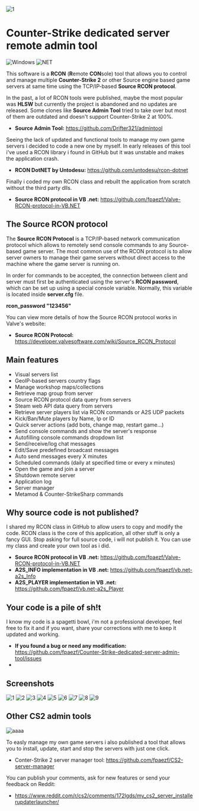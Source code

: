 ![1](https://github.com/user-attachments/assets/4891f8e9-f216-4300-a951-15bf40895bad)

# Counter-Strike dedicated server remote admin tool
<img alt="Windows" src="https://img.shields.io/badge/-Windows-0078D6?style=flat&logo=windows&logoColor=white"/> <img alt="NET" src="https://img.shields.io/badge/-Visual%20Basic-blue?style=flat&logo=.net&logoColor=white"/>

This software is a **RCON** (**R**emote **CON**sole) tool that allows you to control and manage multiple **Counter-Strike 2** or other Source engine based game servers at same time using the TCP/IP-based **Source RCON protocol**.

In the past, a lot of RCON tools were published, maybe the most popular was **HLSW** but currently the project is abandoned and no updates are released. Some clones like **Source Admin Tool** tried to take over but most of them are outdated and doesn't support Counter-Strike 2 at 100%. 

- **Source Admin Tool:** https://github.com/Drifter321/admintool

Seeing the lack of updated and functional tools to manage my own game servers i decided to code a new one by myself. In early releases of this tool i've used a RCON library i found in GitHub but it was unstable and makes the application crash.

- **RCON DotNET by Untodesu:** https://github.com/untodesu/rcon-dotnet

Finally i coded my own RCON class and rebuilt the application from scratch without the third party dlls.

- **Source RCON protocol in VB .net:** https://github.com/fpaezf/Valve-RCON-protocol-in-VB.NET

## The Source RCON protocol
The **Source RCON Protocol** is a TCP/IP-based network communication protocol which allows to remotely send console commands to any Source-based game server. The most common use of the RCON protocol is to allow server owners to manage their game servers without direct access to the machine where the game server is running on.

In order for commands to be accepted, the connection between client and server must first be authenticated using the server's **RCON password**, which can be set up using a special console variable. Normally, this variable is located inside **server.cfg** file.

**rcon_password "123456"**

 You can view more details of how the Source RCON protocol works in Valve's website:

- **Source RCON Protocol:** https://developer.valvesoftware.com/wiki/Source_RCON_Protocol

## Main features
- Visual servers list
- GeoIP-based servers country flags
- Manage workshop maps/collections
- Retrieve map group from server
- Source RCON protocol data query from servers
- Steam web API data query from servers
- Retrieve server players list via RCON commands or A2S UDP packets
- Kick/Ban/Mute players by Name, Ip or ID
- Quick server actions (add bots, change map, restart game...)
- Send console commands and show the server's response
- Autofilling console commands dropdown list
- Send/receive/log chat messages
- Edit/Save predefined broadcast messages
- Auto send messages every X minutes
- Scheduled commands (daily at specified time or every x minutes)
- Open the game and join a server
- Shutdown remote server
- Application log
- Server manager
- Metamod & Counter-StrikeSharp commands

## Why source code is not published?
I shared my RCON class in GitHub to allow users to copy and modify the code. RCON class is the core of this application, all other stuff is only a fancy GUI.
Stop asking for full source code, i will not publish it. You can use my class and create your own tool as i did.

- **Source RCON protocol in VB .net:** https://github.com/fpaezf/Valve-RCON-protocol-in-VB.NET
- **A2S_INFO implementation in VB .net:** https://github.com/fpaezf/vb.net-a2s_Info
- **A2S_PLAYER implementation in VB .net:** https://github.com/fpaezf/vb.net-a2s_Player

## Your code is a pile of sh!t
I know my code is a spagetti bowl, i'm not a professional developer, feel free to fix it and if you want, share your corrections with me to keep it updated and working.

- **If you found a bug or need any modification:** https://github.com/fpaezf/Counter-Strike-dedicated-server-admin-tool/issues
- 
## Screenshots
![1](https://github.com/user-attachments/assets/7948f26c-f243-415e-b85d-4b89c150d0bb)
![2](https://github.com/user-attachments/assets/5b8452c4-13ce-4fa9-bb98-e2e88facb7d1)
![3](https://github.com/user-attachments/assets/c3186b02-315d-4c34-84b9-4b1d393b2ded)
![4](https://github.com/user-attachments/assets/9e1085ef-2a3b-4078-849e-877c46efae5d)
![5](https://github.com/user-attachments/assets/0ff4c415-675f-4758-9fc0-592178cd1c23)
![6](https://github.com/user-attachments/assets/0cf86d95-d300-4c5b-ad2a-39742112a8e8)
![7](https://github.com/user-attachments/assets/3021d7de-8580-4cf5-98c6-158431c9daa4)
![8](https://github.com/user-attachments/assets/ce89eea6-6036-4ad9-aaf0-97b489b780f8)
![9](https://github.com/user-attachments/assets/80453c35-f6ba-4764-bd73-4a16f527bea5)

## Other CS2 admin tools
![aaaa](https://github.com/fpaezf/CS2-RCON-Tool-V2/assets/28062918/253d78d8-0b6c-4a0e-8302-f27659c58b3d)

To easly manage my own game servers i also published a tool that allows you to install, update, start and stop the servers with just one click.

- Conter-Strike 2 server manager tool: https://github.com/fpaezf/CS2-server-manager

You can publish your comments, ask for new features or send your feedback on Reddit:
- https://www.reddit.com/r/cs2/comments/172lgds/my_cs2_server_installerupdaterlauncher/
